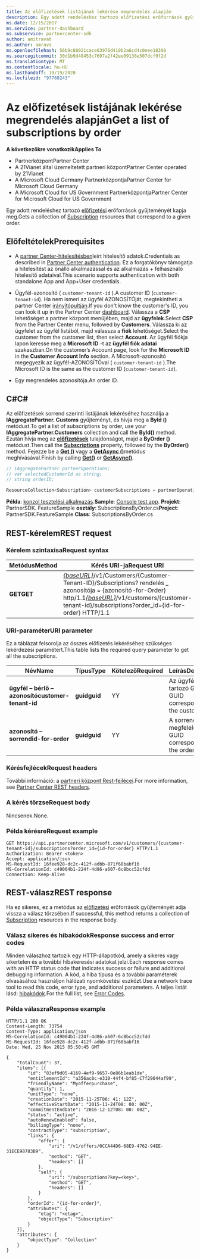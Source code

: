 ```yaml
---
title: Az előfizetések listájának lekérése megrendelés alapján
description: Egy adott rendeléshez tartozó előfizetési erőforrások gyűjteményét kapja meg.
ms.date: 12/15/2017
ms.service: partner-dashboard
ms.subservice: partnercenter-sdk
author: amitravat
ms.author: amrava
ms.openlocfilehash: 56b9c80021cace03976d410b2a6cd4c0eee18398
ms.sourcegitcommit: 30d1b9d48453c7697a2f42ee09138e507dcf9f2d
ms.translationtype: MT
ms.contentlocale: hu-HU
ms.lasthandoff: 10/19/2020
ms.locfileid: "97768243"
---
```

# <a name="get-a-list-of-subscriptions-by-order"></a><span data-ttu-id="98d8f-103">Az előfizetések listájának lekérése megrendelés alapján</span><span class="sxs-lookup"><span data-stu-id="98d8f-103">Get a list of subscriptions by order</span></span>

<span data-ttu-id="98d8f-104">**A következőkre vonatkozik**</span><span class="sxs-lookup"><span data-stu-id="98d8f-104">**Applies To**</span></span>

- <span data-ttu-id="98d8f-105">Partnerközpont</span><span class="sxs-lookup"><span data-stu-id="98d8f-105">Partner Center</span></span>
- <span data-ttu-id="98d8f-106">A 21Vianet által üzemeltetett partneri központ</span><span class="sxs-lookup"><span data-stu-id="98d8f-106">Partner Center operated by 21Vianet</span></span>
- <span data-ttu-id="98d8f-107">A Microsoft Cloud Germany Partnerközpontja</span><span class="sxs-lookup"><span data-stu-id="98d8f-107">Partner Center for Microsoft Cloud Germany</span></span>
- <span data-ttu-id="98d8f-108">A Microsoft Cloud for US Government Partnerközpontja</span><span class="sxs-lookup"><span data-stu-id="98d8f-108">Partner Center for Microsoft Cloud for US Government</span></span>

<span data-ttu-id="98d8f-109">Egy adott rendeléshez tartozó [előfizetési](subscription-resources.md) erőforrások gyűjteményét kapja meg.</span><span class="sxs-lookup"><span data-stu-id="98d8f-109">Gets a collection of [Subscription](subscription-resources.md) resources that correspond to a given order.</span></span>

## <a name="prerequisites"></a><span data-ttu-id="98d8f-110">Előfeltételek</span><span class="sxs-lookup"><span data-stu-id="98d8f-110">Prerequisites</span></span>

- <span data-ttu-id="98d8f-111">A [partner Center-hitelesítésben](partner-center-authentication.md)leírt hitelesítő adatok.</span><span class="sxs-lookup"><span data-stu-id="98d8f-111">Credentials as described in [Partner Center authentication](partner-center-authentication.md).</span></span> <span data-ttu-id="98d8f-112">Ez a forgatókönyv támogatja a hitelesítést az önálló alkalmazással és az alkalmazás + felhasználó hitelesítő adataival.</span><span class="sxs-lookup"><span data-stu-id="98d8f-112">This scenario supports authentication with both standalone App and App+User credentials.</span></span>

- <span data-ttu-id="98d8f-113">Ügyfél-azonosító ( `customer-tenant-id` ).</span><span class="sxs-lookup"><span data-stu-id="98d8f-113">A customer ID (`customer-tenant-id`).</span></span> <span data-ttu-id="98d8f-114">Ha nem ismeri az ügyfél AZONOSÍTÓját, megtekintheti a partner Center [irányítópultján](https://partner.microsoft.com/dashboard).</span><span class="sxs-lookup"><span data-stu-id="98d8f-114">If you don't know the customer's ID, you can look it up in the Partner Center [dashboard](https://partner.microsoft.com/dashboard).</span></span> <span data-ttu-id="98d8f-115">Válassza a **CSP** lehetőséget a partner központ menüjében, majd az **ügyfelek**.</span><span class="sxs-lookup"><span data-stu-id="98d8f-115">Select **CSP** from the Partner Center menu, followed by **Customers**.</span></span> <span data-ttu-id="98d8f-116">Válassza ki az ügyfelet az ügyfél listából, majd válassza a **fiók** lehetőséget.</span><span class="sxs-lookup"><span data-stu-id="98d8f-116">Select the customer from the customer list, then select **Account**.</span></span> <span data-ttu-id="98d8f-117">Az ügyfél fiókja lapon keresse meg a **Microsoft ID** -t az **ügyfél fiók adatai** szakaszban.</span><span class="sxs-lookup"><span data-stu-id="98d8f-117">On the customer’s Account page, look for the **Microsoft ID** in the **Customer Account Info** section.</span></span> <span data-ttu-id="98d8f-118">A Microsoft-azonosító megegyezik az ügyfél-AZONOSÍTÓval ( `customer-tenant-id` ).</span><span class="sxs-lookup"><span data-stu-id="98d8f-118">The Microsoft ID is the same as the customer ID  (`customer-tenant-id`).</span></span>

- <span data-ttu-id="98d8f-119">Egy megrendelés azonosítója.</span><span class="sxs-lookup"><span data-stu-id="98d8f-119">An order ID.</span></span>

## <a name="c"></a><span data-ttu-id="98d8f-120">C\#</span><span class="sxs-lookup"><span data-stu-id="98d8f-120">C\#</span></span>

<span data-ttu-id="98d8f-121">Az előfizetések sorrend szerinti listájának lekéréséhez használja a **IAggregatePartner. Customs** gyűjteményt, és hívja meg a **ById ()** metódust.</span><span class="sxs-lookup"><span data-stu-id="98d8f-121">To get a list of subscriptions by order, use your **IAggregatePartner.Customers** collection and call the **ById()** method.</span></span> <span data-ttu-id="98d8f-122">Ezután hívja meg az [**előfizetések**](/dotnet/api/microsoft.store.partnercenter.customers.icustomer.subscriptions) tulajdonságot, majd a **ByOrder ()** metódust.</span><span class="sxs-lookup"><span data-stu-id="98d8f-122">Then call the [**Subscriptions**](/dotnet/api/microsoft.store.partnercenter.customers.icustomer.subscriptions) property, followed by the **ByOrder()** method.</span></span> <span data-ttu-id="98d8f-123">Fejezze be a [**Get ()**](/dotnet/api/microsoft.store.partnercenter.genericoperations.ientireentitycollectionretrievaloperations-2.get) vagy a [**GetAsync ()**](/dotnet/api/microsoft.store.partnercenter.genericoperations.ientireentitycollectionretrievaloperations-2.getasync)metódus meghívásával.</span><span class="sxs-lookup"><span data-stu-id="98d8f-123">Finish by calling [**Get()**](/dotnet/api/microsoft.store.partnercenter.genericoperations.ientireentitycollectionretrievaloperations-2.get) or [**GetAsync()**](/dotnet/api/microsoft.store.partnercenter.genericoperations.ientireentitycollectionretrievaloperations-2.getasync).</span></span>

``` csharp
// IAggregatePartner partnerOperations;
// var selectedCustomerId as string;
// string orderID;

ResourceCollection<Subscription> customerSubscriptions = partnerOperations.Customers.ById(selectedCustomerId).Subscriptions.ByOrder(orderID).Get();
```

<span data-ttu-id="98d8f-124">**Példa**: [konzol tesztelési alkalmazás](console-test-app.md).</span><span class="sxs-lookup"><span data-stu-id="98d8f-124">**Sample**: [Console test app](console-test-app.md).</span></span> <span data-ttu-id="98d8f-125">**Projekt**: PartnerSDK. FeatureSample **osztály**: SubscriptionsByOrder.cs</span><span class="sxs-lookup"><span data-stu-id="98d8f-125">**Project**: PartnerSDK.FeatureSample **Class**: SubscriptionsByOrder.cs</span></span>

## <a name="rest-request"></a><span data-ttu-id="98d8f-126">REST-kérelem</span><span class="sxs-lookup"><span data-stu-id="98d8f-126">REST request</span></span>

### <a name="request-syntax"></a><span data-ttu-id="98d8f-127">Kérelem szintaxisa</span><span class="sxs-lookup"><span data-stu-id="98d8f-127">Request syntax</span></span>

| <span data-ttu-id="98d8f-128">Metódus</span><span class="sxs-lookup"><span data-stu-id="98d8f-128">Method</span></span>  | <span data-ttu-id="98d8f-129">Kérés URI-ja</span><span class="sxs-lookup"><span data-stu-id="98d8f-129">Request URI</span></span>                                                                                                                   |
|---------|-------------------------------------------------------------------------------------------------------------------------------|
| <span data-ttu-id="98d8f-130">**GET**</span><span class="sxs-lookup"><span data-stu-id="98d8f-130">**GET**</span></span> | <span data-ttu-id="98d8f-131">[*{baseURL}*](partner-center-rest-urls.md)/v1/Customers/{Customer-Tenant-ID}/Subscriptions? rendelés \_ azonosítója = {azonosító-for-Order} http/1.1</span><span class="sxs-lookup"><span data-stu-id="98d8f-131">[*{baseURL}*](partner-center-rest-urls.md)/v1/customers/{customer-tenant-id}/subscriptions?order\_id={id-for-order} HTTP/1.1</span></span> |

### <a name="uri-parameter"></a><span data-ttu-id="98d8f-132">URI-paraméter</span><span class="sxs-lookup"><span data-stu-id="98d8f-132">URI parameter</span></span>

<span data-ttu-id="98d8f-133">Ez a táblázat felsorolja az összes előfizetés lekéréséhez szükséges lekérdezési paramétert.</span><span class="sxs-lookup"><span data-stu-id="98d8f-133">This table lists the required query parameter to get all the subscriptions.</span></span>

| <span data-ttu-id="98d8f-134">Név</span><span class="sxs-lookup"><span data-stu-id="98d8f-134">Name</span></span>                   | <span data-ttu-id="98d8f-135">Típus</span><span class="sxs-lookup"><span data-stu-id="98d8f-135">Type</span></span>     | <span data-ttu-id="98d8f-136">Kötelező</span><span class="sxs-lookup"><span data-stu-id="98d8f-136">Required</span></span> | <span data-ttu-id="98d8f-137">Leírás</span><span class="sxs-lookup"><span data-stu-id="98d8f-137">Description</span></span>                           |
|------------------------|----------|----------|---------------------------------------|
| <span data-ttu-id="98d8f-138">**ügyfél – bérlő – azonosító**</span><span class="sxs-lookup"><span data-stu-id="98d8f-138">**customer-tenant-id**</span></span> | <span data-ttu-id="98d8f-139">**guid**</span><span class="sxs-lookup"><span data-stu-id="98d8f-139">**guid**</span></span> | <span data-ttu-id="98d8f-140">Y</span><span class="sxs-lookup"><span data-stu-id="98d8f-140">Y</span></span>        | <span data-ttu-id="98d8f-141">Az ügyfélhez tartozó GUID.</span><span class="sxs-lookup"><span data-stu-id="98d8f-141">A GUID corresponding to the customer.</span></span> |
| <span data-ttu-id="98d8f-142">**azonosító – sorrend**</span><span class="sxs-lookup"><span data-stu-id="98d8f-142">**id-for-order**</span></span>       | <span data-ttu-id="98d8f-143">**guid**</span><span class="sxs-lookup"><span data-stu-id="98d8f-143">**guid**</span></span> | <span data-ttu-id="98d8f-144">Y</span><span class="sxs-lookup"><span data-stu-id="98d8f-144">Y</span></span>        | <span data-ttu-id="98d8f-145">A sorrendnek megfelelő GUID.</span><span class="sxs-lookup"><span data-stu-id="98d8f-145">A GUID corresponding to the order.</span></span>    |

### <a name="request-headers"></a><span data-ttu-id="98d8f-146">Kérésfejlécek</span><span class="sxs-lookup"><span data-stu-id="98d8f-146">Request headers</span></span>

<span data-ttu-id="98d8f-147">További információ: a [partneri központ Rest-fejlécei](headers.md).</span><span class="sxs-lookup"><span data-stu-id="98d8f-147">For more information, see [Partner Center REST headers](headers.md).</span></span>

### <a name="request-body"></a><span data-ttu-id="98d8f-148">A kérés törzse</span><span class="sxs-lookup"><span data-stu-id="98d8f-148">Request body</span></span>

<span data-ttu-id="98d8f-149">Nincsenek.</span><span class="sxs-lookup"><span data-stu-id="98d8f-149">None.</span></span>

### <a name="request-example"></a><span data-ttu-id="98d8f-150">Példa kérésre</span><span class="sxs-lookup"><span data-stu-id="98d8f-150">Request example</span></span>

```http
GET https://api.partnercenter.microsoft.com/v1/customers/{customer-tenant-id}/subscriptions?order_id={id-for-order} HTTP/1.1
Authorization: Bearer <token>
Accept: application/json
MS-RequestId: 16fee928-dc2c-412f-adbb-871f68babf16
MS-CorrelationId: c49004b1-224f-4d86-a607-6c8bcc52cfdd
Connection: Keep-Alive
```

## <a name="rest-response"></a><span data-ttu-id="98d8f-151">REST-válasz</span><span class="sxs-lookup"><span data-stu-id="98d8f-151">REST response</span></span>

<span data-ttu-id="98d8f-152">Ha ez sikeres, ez a metódus az [előfizetési](subscription-resources.md) erőforrások gyűjteményét adja vissza a válasz törzsében.</span><span class="sxs-lookup"><span data-stu-id="98d8f-152">If successful, this method returns a collection of [Subscription](subscription-resources.md) resources in the response body.</span></span>

### <a name="response-success-and-error-codes"></a><span data-ttu-id="98d8f-153">Válasz sikeres és hibakódok</span><span class="sxs-lookup"><span data-stu-id="98d8f-153">Response success and error codes</span></span>

<span data-ttu-id="98d8f-154">Minden válaszhoz tartozik egy HTTP-állapotkód, amely a sikeres vagy sikertelen és a további hibakeresési adatokat jelzi.</span><span class="sxs-lookup"><span data-stu-id="98d8f-154">Each response comes with an HTTP status code that indicates success or failure and additional debugging information.</span></span> <span data-ttu-id="98d8f-155">A kód, a hiba típusa és a további paraméterek olvasásához használjon hálózati nyomkövetési eszközt.</span><span class="sxs-lookup"><span data-stu-id="98d8f-155">Use a network trace tool to read this code, error type, and additional parameters.</span></span> <span data-ttu-id="98d8f-156">A teljes listát lásd: [hibakódok](error-codes.md).</span><span class="sxs-lookup"><span data-stu-id="98d8f-156">For the full list, see [Error Codes](error-codes.md).</span></span>

### <a name="response-example"></a><span data-ttu-id="98d8f-157">Példa válaszra</span><span class="sxs-lookup"><span data-stu-id="98d8f-157">Response example</span></span>

```http
HTTP/1.1 200 OK
Content-Length: 73754
Content-Type: application/json
MS-CorrelationId: c49004b1-224f-4d86-a607-6c8bcc52cfdd
MS-RequestId: 16fee928-dc2c-412f-adbb-871f68babf16
Date: Wed, 25 Nov 2015 05:50:45 GMT

{
    "totalCount": 37,
    "items": [{
        "id": "83ef9d05-4169-4ef9-9657-0e86b1eab1de",
        "entitlementId": "a356ac8c-e310-44f4-bf85-C7f29044af99",
        "friendlyName": "Myofferpurchase",
        "quantity": 1,
        "unitType": "none",
        "creationDate": "2015-11-25T06: 41: 12Z",
        "effectiveStartDate": "2015-11-24T08: 00: 00Z",
        "commitmentEndDate": "2016-12-12T08: 00: 00Z",
        "status": "active",
        "autoRenewEnabled": false,
        "billingType": "none",
        "contractType": "subscription",
        "links": {
            "offer": {
                "uri": "/v1/offers/0CCA44D6-68E9-4762-94EE-31ECE98783B9",
                "method": "GET",
                "headers": []
            },
            "self": {
                "uri": "/subscriptions?key=<key>",
                "method": "GET",
                "headers": []
            }
        },
        "orderId": "{id-for-order}",
        "attributes": {
            "etag": "<etag>",
            "objectType": "Subscription"
        }
    }],
    "attributes": {
        "objectType": "Collection"
    }
}
```
